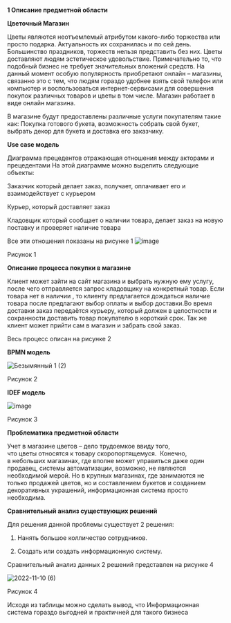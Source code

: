 ﻿**1 Описание предметной области** 

**Цветочный Магазин**

Цветы являются неотъемлемый атрибутом какого-либо торжества или просто подарка. Актуальность их сохранилась и по сей день. Большинство праздников, торжеств нельзя представить без них. Цветы доставляют людям эстетическое удовольствие. Примечательно то, что подобный бизнес не требует значительных вложений средств. На данный момент особую популярность приобретают онлайн – магазины, связанно это с тем, что людям гораздо удобнее взять свой телефон или компьютер и воспользоваться интернет-сервисами для совершения покупок различных товаров и цветы в том числе. Магазин работает в  виде онлайн магазина.

В магазине будут предоставлены различные услуги покупателям такие как: Покупка готового букета, возможность собрать свой букет, выбрать декор для букета и доставка его заказчику.

**Use case модель**

Диаграмма прецедентов отражающая отношения между акторами и прецедентами
На этой диаграмме можно выделить следующие объекты:

Заказчик который делает заказ, получает, оплачивает его и взаимодействует с курьером

Курьер, который доставляет заказ

Кладовщик который сообщает о наличии товара, делает заказ на новую поставку и проверяет наличие товара 

Все эти отношения показаны на рисунке 1 
![image](https://user-images.githubusercontent.com/105597940/200940883-876e5fd3-3f99-4f19-aa09-41d148be0107.png)

Рисунок 1

**Описание процесса покупки в магазине**

Клиент может зайти на сайт магазина и выбрать нужную ему услугу, после чего отправляется запрос кладовщику на конкретный товар. Если товара нет в наличии , то клиенту предлагается дождаться наличие товара после предлагают выбор оплаты и выбор доставки.Во время доставки заказ передаётся курьеру, который должен в целостности и сохранности доставить товар покупателю в короткий срок. Так же клиент может прийти сам в магазин и забрать свой заказ.

Весь процесс описан на рисунке 2 

**BPMN модель**

![Безымянный 1 (2)](https://user-images.githubusercontent.com/105597940/200934762-ecc5d71c-ecf7-4b1e-9660-bad4cda44e22.png)

Рисунок 2 

**IDEF модель**

![image](https://user-images.githubusercontent.com/105597940/200942205-4a96184c-b9e0-47f1-acb2-604642a560b2.png)

Рисунок 3 

**Проблематика предметной области**

Учет в магазине цветов – дело трудоемкое ввиду того, что цветы относятся к товару скоропортящемуся.  Конечно, в небольших магазинах, где вполне может управиться даже один продавец, системы автоматизации, возможно, не являются необходимой мерой. Но в крупных магазинах, где занимаются не только продажей цветов, но и составлением букетов и созданием декоративных украшений, информационная система просто необходима. 


**Сравнительный анализ существующих решений**

Для решения данной проблемы существует 2 решения:

1) Нанять большое колличество сотрудников. 

2) Создать или создать информационную систему. 

Сравнительный анализ данных 2 решений представлен на рисунке 4

![2022-11-10 (6)](https://user-images.githubusercontent.com/105597940/201151664-6bbadb83-b577-4f36-b98b-31af9305d318.png)

Рисунок 4

Исходя из таблицы можно сделать вывод, что Информационная система гораздо выгодней и практичней для такого бизнеса








